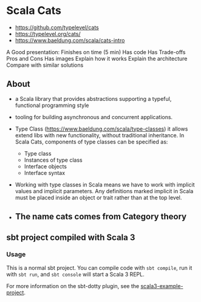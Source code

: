 # Scala Cats

- https://github.com/typelevel/cats
- https://typelevel.org/cats/
- https://www.baeldung.com/scala/cats-intro

A Good presentation:
Finishes on time (5 min)
Has code
Has Trade-offs Pros and Cons
Has images
Explain how it works
Explain the architecture
Compare with similar solutions

## About

- a Scala library that provides abstractions supporting a typeful, functional programming style
- tooling for building asynchronous and concurrent applications.
- Type Class (https://www.baeldung.com/scala/type-classes) it allows extend libs with new functionality, without traditional inheritance.
  In Scala Cats, components of type classes can be specified as:
  - Type class
  - Instances of type class
  - Interface objects
  - Interface syntax
- Working with type classes in Scala means we have to work with implicit values and implicit parameters. Any definitions marked implicit in Scala must be placed inside an object or trait rather than at the top level.

- The name cats comes from Category theory
  - 
## sbt project compiled with Scala 3

### Usage

This is a normal sbt project. You can compile code with `sbt compile`, run it with `sbt run`, and `sbt console` will start a Scala 3 REPL.

For more information on the sbt-dotty plugin, see the
[scala3-example-project](https://github.com/scala/scala3-example-project/blob/main/README.md).
